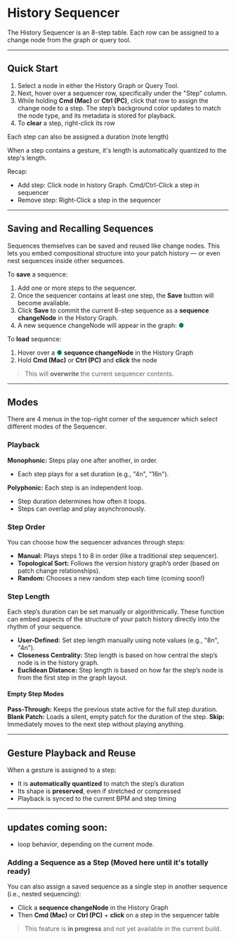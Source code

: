 # History Sequencer

The History Sequencer is an 8-step table. Each row can be assigned to a change node from the graph or query tool. 

---

## Quick Start

1. Select a node in either the History Graph or Query Tool. 
2. Next, hover over a sequencer row, specifically under the "Step" column. 
3. While holding **Cmd (Mac)** or **Ctrl (PC)**, click that row to assign the change node to a step. The step’s background color updates to match the node type, and its metadata is stored for playback.
4. To **clear** a step, right-click its row

Each step can also be assigned a duration (note length)

When a step contains a gesture, it's length is automatically quantized to the step's length. 

Recap:

- Add step: Click node in history Graph. Cmd/Ctrl-Click a step in sequencer
- Remove step: Right-Click a step in the sequencer

---

## Saving and Recalling Sequences

Sequences themselves can be saved and reused like change nodes. This lets you embed compositional structure into your patch history — or even nest sequences inside other sequences.

To **save** a sequence:

1. Add one or more steps to the sequencer.
2. Once the sequencer contains at least one step, the **Save** button will become available.
3. Click **Save** to commit the current 8-step sequence as a **sequence changeNode** in the History Graph.
4. A new sequence changeNode will appear in the graph: <span style="color: #00806b">●</span> 

To **load** sequence:

1. Hover over a <span style="color: #00806b">●</span> **sequence changeNode** in the History Graph  
2. Hold **Cmd (Mac)** or **Ctrl (PC)** and **click** the node  

> This will **overwrite** the current sequencer contents.

---

## Modes

There are 4 menus in the top-right corner of the sequencer which select different modes of the Sequencer. 

### Playback

**Monophonic:** Steps play one after another, in order.
- Each step plays for a set duration (e.g., "4n", "16n").

**Polyphonic:** Each step is an independent loop.
- Step duration determines how often it loops.
- Steps can overlap and play asynchronously.

### Step Order

You can choose how the sequencer advances through steps:

- **Manual:** Plays steps 1 to 8 in order (like a traditional step sequencer).
- **Topological Sort:** Follows the version history graph’s order (based on patch change relationships).
- **Random:** Chooses a new random step each time (coming soon!)


### Step Length

Each step’s duration can be set manually or algorithmically. These function can embed aspects of the structure of your patch history directly into the rhythm of your sequence.

- **User-Defined:** Set step length manually using note values (e.g., "8n", "4n").
- **Closeness Centrality:** Step length is based on how central the step’s node is in the history graph.
- **Euclidean Distance:** Step length is based on how far the step’s node is from the first step in the graph layout.

#### Empty Step Modes
**Pass-Through:** Keeps the previous state active for the full step duration.
**Blank Patch:** Loads a silent, empty patch for the duration of the step.
**Skip:** Immediately moves to the next step without playing anything.

---

## Gesture Playback and Reuse

When a gesture is assigned to a step:

- It is **automatically quantized** to match the step’s duration  
- Its shape is **preserved**, even if stretched or compressed  
- Playback is synced to the current BPM and step timing  

---

## updates coming soon:

- loop behavior, depending on the current mode.

### Adding a Sequence as a Step (Moved here until it's totally ready)

You can also assign a saved sequence as a single step in another sequence (i.e., nested sequencing):

- Click a **sequence changeNode** in the History Graph  
- Then **Cmd (Mac)** or **Ctrl (PC)** + **click** on a step in the sequencer table  

> This feature is **in progress** and not yet available in the current build.